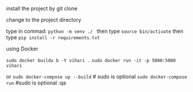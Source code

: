 install the project by git clone

change to the project directory

type in commad: ```python -m venv ./ ```
then type ```source bin/activate```
then type ```pip install -r requirements.txt```


using Docker

```sudo docker buildx b -t vihari .```
```sudo docker run -it -p 5000:5000 vihari```

or 
``` sudo docker-compose up --build ``` # sudo is optional
``` sudo docker-compose run ``` #sudo is optional
:qa 